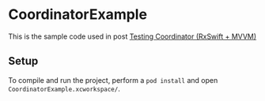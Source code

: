 # CoordinatorExample
This is the sample code used in post [Testing Coordinator (RxSwift + MVVM)](https://medium.com/p/58b6528d8eb5/edit)

## Setup
To compile and run the project, perform a `pod install` and open `CoordinatorExample.xcworkspace/`.
